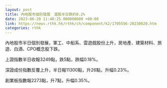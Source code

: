 ```yaml
---
layout: post
title: 內地股市個別發展　滬股半日跌約0.2%
date: 2023-06-20 11:40:25.000000000 +08:00
link: https://news.rthk.hk/rthk/ch/component/k2/1705556-20230620.htm
categories: rthk
---
```


內地股市半日個別發展，軍工、中船系、雲遊戲股份上升，房地產、建築材料、旅遊、白酒、CPO概念股下跌。

上證指數半日收報3249點，跌5點，跌幅0.18%。

深證成份指數反覆上升，半日報11300點，升26點，升幅0.23%。

創業板指數報2273點，升7點，升幅0.35%。
